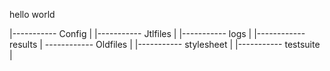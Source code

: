 hello world

|----------- Config
|
|----------- Jtlfiles 
|
|----------- logs
|
|------------results 
|                      ------------ Oldfiles
|
|----------- stylesheet
|
|-----------  testsuite
|

